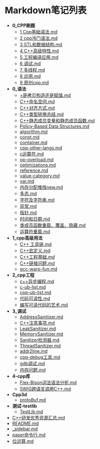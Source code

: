 # Markdown笔记列表

- **0_CPP刷题**
  - [1 Cpp基础语法.md](docs/software-engineering/04-cpp/0_CPP刷题/1%20Cpp基础语法.md)
  - [2 cpp冷门语法.md](docs/software-engineering/04-cpp/0_CPP刷题/2%20cpp冷门语法.md)
  - [3 STL和数据结构.md](docs/software-engineering/04-cpp/0_CPP刷题/3%20STL和数据结构.md)
  - [4 C++高级特性.md](docs/software-engineering/04-cpp/0_CPP刷题/4%20C++高级特性.md)
  - [5 工程编译应用.md](docs/software-engineering/04-cpp/0_CPP刷题/5%20工程编译应用.md)
  - [6 调试.md](docs/software-engineering/04-cpp/0_CPP刷题/6%20调试.md)
  - [7 多线程.md](docs/software-engineering/04-cpp/0_CPP刷题/7%20多线程.md)
  - [8 运用.md](docs/software-engineering/04-cpp/0_CPP刷题/8%20运用.md)
  - [9 原创cpp.md](docs/software-engineering/04-cpp/0_CPP刷题/9%20原创cpp.md)
- **0_语法**
  - [=是拷贝构造还是赋值.md](docs/software-engineering/04-cpp/0_语法/=是拷贝构造还是赋值.md)
  - [C++命名空间.md](docs/software-engineering/04-cpp/0_语法/C++命名空间.md)
  - [C++对齐方式.md](docs/software-engineering/04-cpp/0_语法/C++对齐方式.md)
  - [C++类型转换总结.md](docs/software-engineering/04-cpp/0_语法/C++类型转换总结.md)
  - [C++静态成员变量和静态成员函数.md](docs/software-engineering/04-cpp/0_语法/C++静态成员变量和静态成员函数.md)
  - [Policy-Based Data Structures.md](docs/software-engineering/04-cpp/0_语法/Policy-Based%20Data%20Structures.md)
  - [algorithm.md](docs/software-engineering/04-cpp/0_语法/algorithm.md)
  - [const.md](docs/software-engineering/04-cpp/0_语法/const.md)
  - [container.md](docs/software-engineering/04-cpp/0_语法/container.md)
  - [cpp-other-langs.md](docs/software-engineering/04-cpp/0_语法/cpp-other-langs.md)
  - [c运算符.md](docs/software-engineering/04-cpp/0_语法/c运算符.md)
  - [op-overload.md](docs/software-engineering/04-cpp/0_语法/op-overload.md)
  - [optimizations.md](docs/software-engineering/04-cpp/0_语法/optimizations.md)
  - [reference.md](docs/software-engineering/04-cpp/0_语法/reference.md)
  - [value-category.md](docs/software-engineering/04-cpp/0_语法/value-category.md)
  - [var.md](docs/software-engineering/04-cpp/0_语法/var.md)
  - [内存分配堆栈new.md](docs/software-engineering/04-cpp/0_语法/内存分配堆栈new.md)
  - [多态.md](docs/software-engineering/04-cpp/0_语法/多态.md)
  - [字符及字符串.md](docs/software-engineering/04-cpp/0_语法/字符及字符串.md)
  - [异常.md](docs/software-engineering/04-cpp/0_语法/异常.md)
  - [指针.md](docs/software-engineering/04-cpp/0_语法/指针.md)
  - [时间和日期.md](docs/software-engineering/04-cpp/0_语法/时间和日期.md)
  - [类成员函数重载、覆盖、隐藏.md](docs/software-engineering/04-cpp/0_语法/类成员函数重载、覆盖、隐藏.md)
  - [运算符重载.md](docs/software-engineering/04-cpp/0_语法/运算符重载.md)
- **1_cpp高级用法**
  - [C++ 工具链.md](docs/software-engineering/04-cpp/1_cpp高级用法/C++%20工具链.md)
  - [C++宏定义.md](docs/software-engineering/04-cpp/1_cpp高级用法/C++宏定义.md)
  - [C++工程基础.md](docs/software-engineering/04-cpp/1_cpp高级用法/C++工程基础.md)
  - [C++链接问题.md](docs/software-engineering/04-cpp/1_cpp高级用法/C++链接问题.md)
  - [gcc-warp-fun.md](docs/software-engineering/04-cpp/1_cpp高级用法/gcc-warp-fun.md)
- **2_cpp工程**
  - [c++异步编程.md](docs/software-engineering/04-cpp/2_cpp工程/c++异步编程.md)
  - [c-ub-list.md](docs/software-engineering/04-cpp/2_cpp工程/c-ub-list.md)
  - [cpp-ub-list.md](docs/software-engineering/04-cpp/2_cpp工程/cpp-ub-list.md)
  - [代码可读性.md](docs/software-engineering/04-cpp/2_cpp工程/代码可读性.md)
  - [编写可读代码的艺术.md](docs/software-engineering/04-cpp/2_cpp工程/编写可读代码的艺术.md)
- **3_调试**
  - [AddressSanitizer.md](docs/software-engineering/04-cpp/3_调试/AddressSanitizer.md)
  - [C++注意事项.md](docs/software-engineering/04-cpp/3_调试/C++注意事项.md)
  - [LeakSanitizer.md](docs/software-engineering/04-cpp/3_调试/LeakSanitizer.md)
  - [MemorySanitizer.md](docs/software-engineering/04-cpp/3_调试/MemorySanitizer.md)
  - [Sanitizer检测器.md](docs/software-engineering/04-cpp/3_调试/Sanitizer检测器.md)
  - [ThreadSanitizer.md](docs/software-engineering/04-cpp/3_调试/ThreadSanitizer.md)
  - [addr2line.md](docs/software-engineering/04-cpp/3_调试/addr2line.md)
  - [cpp-debug工具.md](docs/software-engineering/04-cpp/3_调试/cpp-debug工具.md)
  - [gdb调试.md](docs/software-engineering/04-cpp/3_调试/gdb调试.md)
  - [内存问题.md](docs/software-engineering/04-cpp/3_调试/内存问题.md)
- **4-cpp库**
  - [Flex-Bison词法语法分析.md](docs/software-engineering/04-cpp/4-cpp库/Flex-Bison词法语法分析.md)
  - [SWIG跨语言调用C++.md](docs/software-engineering/04-cpp/4-cpp库/SWIG跨语言调用C++.md)
- **Cpp3d**
  - [protoBuf.md](docs/software-engineering/04-cpp/Cpp3d/protoBuf.md)
- **测试-testlib**
  - [TestLib.md](docs/software-engineering/04-cpp/测试-testlib/TestLib.md)
- [C++研发优秀资源汇总.md](docs/software-engineering/04-cpp/C++研发优秀资源汇总.md)
- [README.md](docs/software-engineering/04-cpp/README.md)
- [_sidebar.md](docs/software-engineering/04-cpp/_sidebar.md)
- [paser命令行.md](docs/software-engineering/04-cpp/paser命令行.md)
- [位运算.md](docs/software-engineering/04-cpp/位运算.md)
